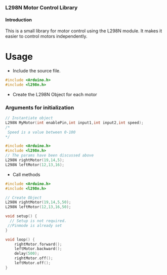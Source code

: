 ### L298N Motor Control Library

#### Introduction 
This is a small library for motor control using the L298N module. It makes it easier to control motors independently.

# Usage 
- Include the source file. 

```c++ 
#include <Arduino.h>
#include <l298n.h>

```
- Create the L298N Object for each motor 
### Arguments for initialization

```c++
// Instantiate object
L298N MyMotor(int enablePin,int input1,int input2,int speed);
/*
 Speed is a value between 0-100
*/
```

```c++
#include <Arduino.h>
#include <l298n.h>
// The params have been discussed above
L298N rightMotor(19,14,5);
L298N leftMotor(12,13,16);
```
- Call methods 


```c++
#include <Arduino.h>
#include <l298n.h>

// Create Object
L298N rightMotor(19,14,5,50);
L298N leftMotor(12,13,16,50);

void setup() {
  // Setup is not required. 
 //Pinmode is already set
}

void loop() {
    rightMotor.forward();
    leftMotor.backward();
    delay(500);
    rightMotor.off();
    leftMotor.off();
}
```

